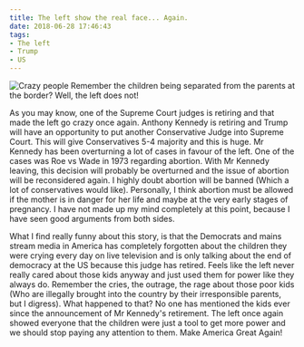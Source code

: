 ```yaml
---
title: The left show the real face... Again.
date: 2018-06-28 17:46:43
tags:
- The left
- Trump
- US
---
```

![Crazy people](/images/democrats.jpg)
Remember the children being separated from the parents at the border? 
Well, the left does not!
<!--more-->
As you may know, one of the Supreme Court judges is retiring and that made the left go crazy once again. Anthony Kennedy is retiring and Trump will have an opportunity to put another Conservative Judge into Supreme Court. This will give Conservatives 5-4 majority and this is huge. Mr Kennedy has been overturning a lot of cases in favour of the left. One of the cases was Roe vs Wade in 1973 regarding abortion. With Mr Kennedy leaving, this decision will probably be overturned and the issue of abortion will be reconsidered again. I highly doubt abortion will be banned (Which a lot of conservatives would like). Personally, I think abortion must be allowed if the mother is in danger for her life and maybe at the very early stages of pregnancy. I have not made up my mind completely at this point, because I have seen good arguments from both sides.
<script async src="//pagead2.googlesyndication.com/pagead/js/adsbygoogle.js"></script>
<ins class="adsbygoogle"
     style="display:block; text-align:center;"
     data-ad-layout="in-article"
     data-ad-format="fluid"
     data-ad-client="ca-pub-2164900147810573"
     data-ad-slot="8817307412"></ins>
<script>
     (adsbygoogle = window.adsbygoogle || []).push({});
</script>
What I find really funny about this story, is that the Democrats and mains stream media in America has completely forgotten about the children they were crying every day on live television and is only talking about the end of democracy at the US because this judge has retired. Feels like the left never really cared about those kids anyway and just used them for power like they always do. Remember the cries, the outrage, the rage about those poor kids (Who are illegally brought into the country by their irresponsible parents, but I digress). What happened to that? No one has mentioned the kids ever since the announcement of Mr Kennedy's retirement. The left once again showed everyone that the children were just a tool to get more power and we should stop paying any attention to them. 
Make America Great Again!
